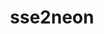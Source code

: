 ---
title: "sse2neon"
layout: cache
categories: [package, develop]
meta: {"compilers": ["gcc@=7.3.1"], "num_specs": 1, "num_specs_by_stack": {"aws-isc-aarch64": 1, "root": 1}, "oss": ["amzn2"], "platforms": ["linux"], "stacks": ["aws-isc-aarch64", "root"], "targets": ["aarch64"], "versions": ["1.7.0"]}
spec_details: [{"compiler": "gcc@=7.3.1", "hash": "ioezwpvg465spqd5lpwwk6zd73ebjuoy", "os": "amzn2", "platform": "linux", "size": "-", "stacks": ["aws-isc-aarch64", "root"], "target": "aarch64", "variants": ["build_system=generic"], "versions": ["1.7.0"]}]
---